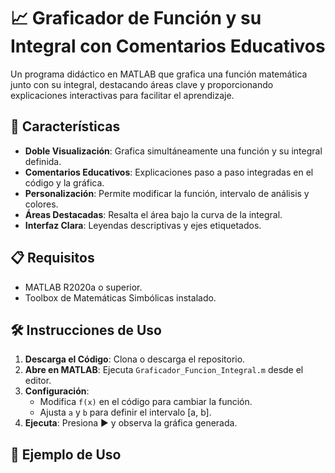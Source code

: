 # 📈 Graficador de Función y su Integral con Comentarios Educativos

Un programa didáctico en MATLAB que grafica una función matemática junto con su integral, destacando áreas clave y proporcionando explicaciones interactivas para facilitar el aprendizaje.

## 🚀 Características

- **Doble Visualización**: Grafica simultáneamente una función y su integral definida.
- **Comentarios Educativos**: Explicaciones paso a paso integradas en el código y la gráfica.
- **Personalización**: Permite modificar la función, intervalo de análisis y colores.
- **Áreas Destacadas**: Resalta el área bajo la curva de la integral.
- **Interfaz Clara**: Leyendas descriptivas y ejes etiquetados.

## 📋 Requisitos

- MATLAB R2020a o superior.
- Toolbox de Matemáticas Simbólicas instalado.

## 🛠 Instrucciones de Uso

1. **Descarga el Código**: Clona o descarga el repositorio.
2. **Abre en MATLAB**: Ejecuta `Graficador_Funcion_Integral.m` desde el editor.
3. **Configuración**:
   - Modifica `f(x)` en el código para cambiar la función.
   - Ajusta `a` y `b` para definir el intervalo [a, b].
4. **Ejecuta**: Presiona ▶️ y observa la gráfica generada.

## 📝 Ejemplo de Uso